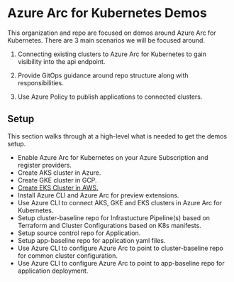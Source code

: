 # Azure Arc for Kubernetes Demos

This organization and repo are focused on demos around Azure Arc for Kubernetes. There are 3 main scenarios we will be focused around.

1. Connecting existing clusters to Azure Arc for Kubernetes to gain visibility into the api endpoint.

2. Provide GitOps guidance around repo structure along with responsibilities.

3. Use Azure Policy to publish applications to connected clusters.

## Setup

This section walks through at a high-level what is needed to get the demos setup.

- Enable Azure Arc for Kubernetes on your Azure Subscription and register providers.
- Create AKS cluster in Azure.
- Create GKE cluster in GCP.
- [Create EKS Cluster in AWS.](./docs/create-eks-cluster.md)
- Install Azure CLI and Azure Arc for preview extensions.
- Use Azure CLI to connect AKS, GKE and EKS clusters in Azure Arc for Kubernetes.
- Setup cluster-baseline repo for Infrastucture Pipeline(s) based on Terraform and Cluster Configurations based on K8s manifests.
- Setup source control repo for Application.
- Setup app-baseline repo for application yaml files.
- Use Azure CLI to configure Azure Arc to point to cluster-baseline repo for common cluster configuration.
- Use Azure CLI to configure Azure Arc to point to app-baseline repo for application deployment.
